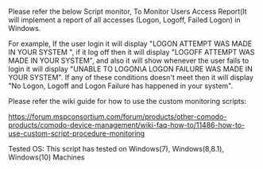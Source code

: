 Please refer the below Script monitor, To Monitor Users Access Report(It will implement a report of all accesses (Logon, Logoff, Failed Logon) in Windows.

For example, If the user login it will display "LOGON ATTEMPT WAS MADE IN YOUR SYSTEM ", if it log off then it will display "LOGOFF ATTEMPT WAS MADE IN YOUR SYSTEM", and also it will show whenever the user fails to login it will display "UNABLE TO LOGON\A LOGON FAILURE WAS MADE IN YOUR SYSTEM". If any of these conditions doesn't meet then it will display "No Logon, Logoff and Logon Failure has happened in your system".

Please refer the wiki guide for how to use the custom monitoring scripts:

https://forum.mspconsortium.com/forum/products/other-comodo-products/comodo-device-management/wiki-faq-how-to/11486-how-to-use-custom-script-procedure-monitoring

Tested OS: This script has tested on Windows(7), Windows(8,8.1), Windows(10) Machines